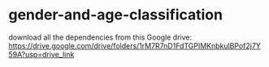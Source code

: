 # gender-and-age-classification

download all the dependencies from this Google drive:
https://drive.google.com/drive/folders/1rM7R7nD1FdTGPIMKnbkulBPof2j7Y59A?usp=drive_link


